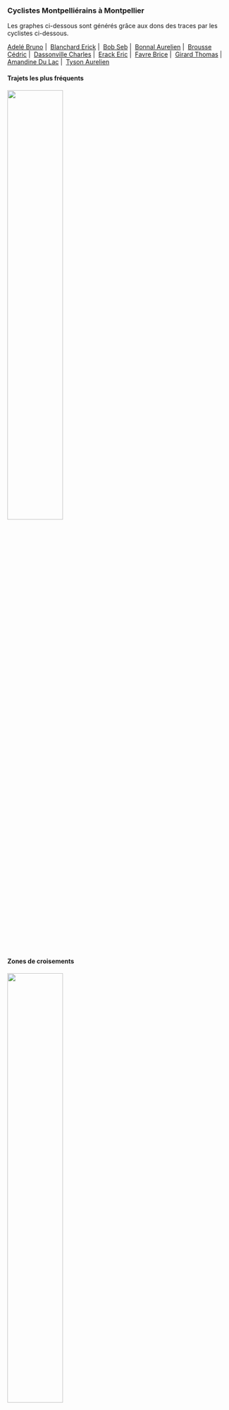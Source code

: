 ### Cyclistes Montpelliérains à Montpellier

Les graphes ci-dessous sont générés grâce aux dons des traces par les cyclistes ci-dessous.

[Adelé Bruno](bruno.adele/README.md) |&nbsp;
[Blanchard Erick](erick.blanchard/README.md) |&nbsp; 
[Bob Seb](seb.bob/README.md) |&nbsp; 
[Bonnal Aurelien](aurelien.bonnal/README.md) |&nbsp; 
[Brousse Cédric](cedric.brousse/README.md) |&nbsp; 
[Dassonville Charles](charles.dassonville/README.md) |&nbsp; 
[Erack Eric](eric.erack/README.md) |&nbsp; 
[Favre Brice](brice.favre/README.md) |&nbsp; 
[Girard Thomas](thomas.girard/README.md) |&nbsp; 
[Amandine Du Lac](amandine.du.lac/README.md) |&nbsp; 
[Tyson Aurelien](traces/aurelien.tyson/README.md)


#### Trajets les plus fréquents

<img src="https://gitlab.com/JeSuisUnDesDeux/jesuisundesdeux/raw/master/datas/traces/heatmap_montpellier.png" width="50%" >

#### Zones de croisements

<img src="https://gitlab.com/JeSuisUnDesDeux/jesuisundesdeux/raw/master/datas/traces/heatmap_montpellier_carrefour.png" width="50%" >


#### Ensembles des trajets

<img src="https://gitlab.com/JeSuisUnDesDeux/jesuisundesdeux/raw/master/datas/traces/heatmap_montpellier_all.png" width="50%" >

### Cyclistes Montpelliérains en France

#### Ensembles des trajets

<img src="https://gitlab.com/JeSuisUnDesDeux/jesuisundesdeux/raw/master/datas/traces/heatmap_france_all.png" width="50%" >

## Preprare datas
```
# File converted with strava-to-file 
# cd username_strava_folder
# source strava-to-file/.virtualenv/bin/activate
# python strava-to-file/convert.py -d ~/private/projects/jesuisundesdeux/datas/traces -u $(basename $(pwd))
# cd jesuisundesdeux/datas/traces/
# ./tool_reduce_gpx_size.sh
# Add template to  ~/private/projects/jesuisundesdeux/datas/traces/username_folder
# cd username_strava_folder
# python strava-to-file/jesuisundesdeux_summarize.py -d ~/private/projects/jesuisundesdeux/datas/traces/ -u (basename $(pwd))
```

### Generate heatmap with strava-local-heatmap
```
#cd strava-local-heatmap
#source .virtualenv/bin/activate
MAXNBTITLES=14
BOUNDSFRANCE=(49.382373 -5.328369 42.867912 11.90918)
BOUNDSPRS=(48.943926 2.23074 48.853308 2.510891)
BOUNDSMPT=(43.707842 3.572617 43.504986 4.135666)

#python strava_local_heatmap.py --gpx-dir ~/private/projects/jesuisundesdeux/datas/traces --gpx-filter "**/*_reduced_trace.gpx" --max-tiles #$MAXNBTITLES --gpx-bound $BOUNDSFRANCE --output ~/private/projects/jesuisundesdeux/datas/traces/heatmap_france.png --csv-output 

python strava_local_heatmap.py --gpx-dir ~/private/projects/jesuisundesdeux/datas/traces --gpx-filter "**/*_reduced_trace.gpx" --max-tiles $MAXNBTITLES --gpx-bound $BOUNDSFRANCE --output ~/private/projects/jesuisundesdeux/datas/traces/heatmap_france_all.png --csv-output --no-cdist


# Montpellier
python strava_local_heatmap.py --gpx-dir ~/private/projects/jesuisundesdeux/datas/traces --gpx-filter "**/*_reduced_trace.gpx" --max-tiles $MAXNBTITLES --gpx-bound $BOUNDSMPT --output ~/private/projects/jesuisundesdeux/datas/traces/heatmap_montpellier.png --csv-output

python strava_local_heatmap.py --gpx-dir ~/private/projects/jesuisundesdeux/datas/traces --gpx-filter "**/*_junction_trace.gpx" --max-tiles $MAXNBTITLES --gpx-bound $BOUNDSMPT --output ~/private/projects/jesuisundesdeux/datas/traces/heatmap_montpellier_carrefour.png --csv-output


python strava_local_heatmap.py --gpx-dir ~/private/projects/jesuisundesdeux/datas/traces --gpx-filter "**/*_reduced_trace.gpx" --max-tiles $MAXNBTITLES --gpx-bound $BOUNDSMPT --output ~/private/projects/jesuisundesdeux/datas/traces/heatmap_montpellier_all.png --csv-output --no-cdist

TRACEUSERS=($(ls ~/private/projects/jesuisundesdeux/datas/traces -p | egrep '/$' | sed 's/.$//'))
for TRACEUSER in $TRACEUSERS; do
    python strava_local_heatmap.py --gpx-dir ~/private/projects/jesuisundesdeux/datas/traces/$TRACEUSER --gpx-filter "*_reduced_trace.gpx" --max-tiles $MAXNBTITLES --gpx-bound $BOUNDSFRANCE --output ~/private/projects/jesuisundesdeux/datas/traces/$TRACEUSER/heatmap_user_france.png --csv-output

    python strava_local_heatmap.py --gpx-dir ~/private/projects/jesuisundesdeux/datas/traces/$TRACEUSER --gpx-filter "*_reduced_trace.gpx" --max-tiles $MAXNBTITLES --gpx-bound $BOUNDSFRANCE --output ~/private/projects/jesuisundesdeux/datas/traces/$TRACEUSER/heatmap_user_france_all.png --csv-output --no-cdist

    python strava_local_heatmap.py --gpx-dir ~/private/projects/jesuisundesdeux/datas/traces/$TRACEUSER --gpx-filter "*_reduced_trace.gpx" --max-tiles $MAXNBTITLES --gpx-bound $BOUNDSMPT --output ~/private/projects/jesuisundesdeux/datas/traces/$TRACEUSER/heatmap_user_montpellier.png --csv-output

    python strava_local_heatmap.py --gpx-dir ~/private/projects/jesuisundesdeux/datas/traces/$TRACEUSER --gpx-filter "*_junction_trace.gpx" --max-tiles $MAXNBTITLES --gpx-bound $BOUNDSMPT --output ~/private/projects/jesuisundesdeux/datas/traces/$TRACEUSER/heatmap_user_montpellier_carrefour.png --csv-output


    python strava_local_heatmap.py --gpx-dir ~/private/projects/jesuisundesdeux/datas/traces/$TRACEUSER --gpx-filter "*_reduced_trace.gpx" --max-tiles $MAXNBTITLES --gpx-bound $BOUNDSMPT --output ~/private/projects/jesuisundesdeux/datas/traces/$TRACEUSER/heatmap_user_montpellier_all.png --csv-output --no-cdist
done
```
